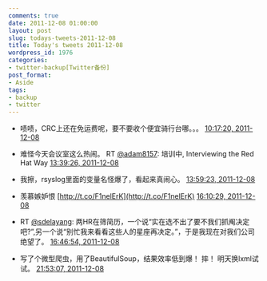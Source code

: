 ```yaml
---
comments: true
date: 2011-12-08 01:00:00
layout: post
slug: todays-tweets-2011-12-08
title: Today's tweets 2011-12-08
wordpress_id: 1976
categories:
- twitter-backup[Twitter备份]
post_format:
- Aside
tags:
- backup
- twitter
---
```





  * 啧啧，CRC上还在免运费呢，要不要收个便宜骑行台哪。。。 [10:17:20, 2011-12-08](http://twitter.com/gfrog/statuses/144601424020512768)





  * 难怪今天会议室这么热闹。 RT [@adam8157](http://twitter.com/adam8157): 培训中, Interviewing the Red Hat Way [13:39:26, 2011-12-08](http://twitter.com/gfrog/statuses/144652285358776320)





  * 我擦，rsyslog里面的变量名怪爆了，看起来真闹心。 [13:59:23, 2011-12-08](http://twitter.com/gfrog/statuses/144657304862724096)





  * 羡慕嫉妒恨 [http://t.co/F1nelErK](http://t.co/F1nelErK) [16:10:29, 2011-12-08](http://twitter.com/gfrog/statuses/144690295219564544)





  * RT [@sdelayang](http://twitter.com/sdelayang): 两HR在筛简历，一个说“实在选不出了要不我们抓阄决定吧?”,另一个说“别忙我来看看这些人的星座再决定。”，于是我现在对我们公司绝望了。 [16:46:54, 2011-12-08](http://twitter.com/gfrog/statuses/144699460755275777)





  * 写了个微型爬虫，用了BeautifulSoup，结果效率低到爆！ 摔！ 明天换lxml试试。 [21:53:07, 2011-12-08](http://twitter.com/gfrog/statuses/144776524732706816)





